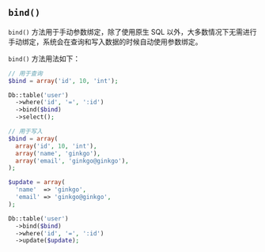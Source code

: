 ## `bind()`

`bind()` 方法用于手动参数绑定，除了使用原生 SQL 以外，大多数情况下无需进行手动绑定，系统会在查询和写入数据的时候自动使用参数绑定。

`bind()` 方法用法如下：

``` php
// 用于查询
$bind = array('id', 10, 'int');

Db::table('user')
  ->where('id', '=', ':id')
  ->bind($bind)
  ->select();

// 用于写入
$bind = array(
  array('id', 10, 'int'),
  array('name', 'ginkgo'),
  array('email', 'ginkgo@ginkgo'),
);

$update = array(
  'name'  => 'ginkgo',
  'email' => 'ginkgo@ginkgo',
);

Db::table('user')
  ->bind($bind)
  ->where('id', '=', ':id')
  ->update($update);
```
